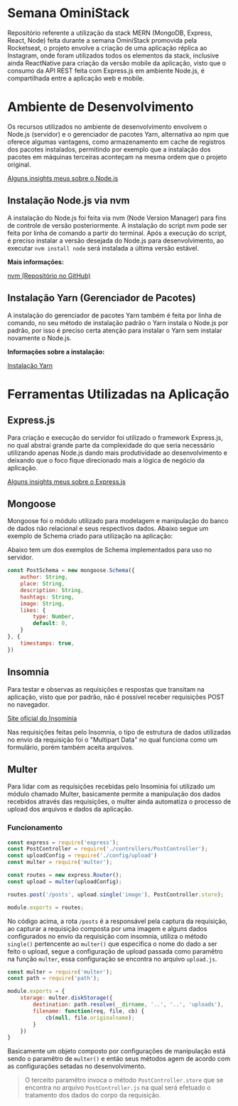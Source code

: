 # Semana OminiStack

Repositório referente a utilização da stack MERN (MongoDB, Express, React, Node) feita durante a semana OminiStack promovida pela Rocketseat, o projeto envolve a criação de uma aplicação réplica ao Instagram, onde foram utilizados todos os elementos da stack, inclusive ainda ReactNative para criação da versão mobile da aplicação, visto que o consumo da API REST feita com Express.js em ambiente Node.js, é compartilhada entre a aplicação web e mobile.

# Ambiente de Desenvolvimento

Os recursos utilizados no ambiente de desenvolvimento envolvem o Node.js (servidor) e o gerenciador de pacotes Yarn, alternativa ao npm que oferece algumas vantagens, como armazenamento em cache de registros dos pacotes instalados, permitindo por exemplo que a instalação dos pacotes em máquinas terceiras aconteçam na mesma ordem que o projeto original.

[Alguns insights meus sobre o Node.js](https://jsdaniell.gitbook.io/source-code/nodejs)

## Instalação Node.js via nvm

A instalação do Node.js foi feita via nvm (Node Version Manager) para fins de controle de versão posteriormente. A instalação do script nvm pode ser feita por linha de comando a partir do terminal. Após a execução do script, é preciso instalar a versão desejada do Node.js para desenvolvimento, ao executar `nvm install node` será instalada a última versão estável.

**Mais informações:**

[nvm (Repositório no GitHub)](https://github.com/nvm-sh/nvm)

## Instalação Yarn (Gerenciador de Pacotes)

A instalação do gerenciador de pacotes Yarn também é feita por linha de comando, no seu método de instalação padrão o Yarn instala o Node.js por padrão, por isso é preciso certa atenção para instalar o Yarn sem instalar novamente o Node.js.

**Informações sobre a instalação:**

[Instalação Yarn](https://yarnpkg.com/en/docs/install)

# Ferramentas Utilizadas na Aplicação

## Express.js

Para criação e execução do servidor foi utilizado o framework Express.js, no qual abstrai grande parte da complexidade do que seria necessário utilizando apenas Node.js dando mais produtividade ao desenvolvimento e deixando que o foco fique direcionado mais a lógica de negócio da aplicação.

[Alguns insights meus sobre o Express.js](https://jsdaniell.gitbook.io/source-code/nodejs/expressjs)

## Mongoose

Mongoose foi o módulo utilizado para modelagem e manipulação do banco de dados não relacional e seus respectivos dados. Abaixo segue um exemplo de Schema criado para utilização na aplicação:

 Abaixo tem um dos exemplos de Schema implementados para uso no servidor.

```javascript
const PostSchema = new mongoose.Schema({
    author: String,
    place: String,
    description: String,
    hashtags: String,
    image: String,
    likes: {
        type: Number,
        default: 0,
    }
}, {
    timestamps: true,
})
```

## Insomnia

Para testar e observas as requisições e respostas que transitam na aplicação, visto que por padrão, não é possível receber requisições POST no navegador.

[Site oficial do Insominia](https://insomnia.rest)

Nas requisições feitas pelo Insomnia, o tipo de estrutura de dados utilizadas no envio da requisição foi o "Multipart Data" no qual funciona como um formulário, porém também aceita arquivos.

## Multer

Para lidar com as requisições recebidas pelo Insominia foi utilizado um módulo chamado Multer, basicamente permite a manipulação dos dados recebidos através das requisições, o multer ainda automatiza o processo de upload dos arquivos e dados da aplicação.

### Funcionamento

```javascript
const express = require('express');
const PostController = require('./controllers/PostController');
const uploadConfig = require('./config/upload')
const multer = require('multer');

const routes = new express.Router();
const upload = multer(uploadConfig);

routes.post('/posts', upload.single('image'), PostController.store);

module.exports = routes;
```

No código acima, a rota `/posts` é a responsável pela captura da requisição, ao capturar a requisição composta por uma imagem e alguns dados configurados no envio da requisição com insomnia, utiliza o método `single()` pertencente ao `multer()` que especifica o nome do dado a ser feito o upload, segue a configuração de upload passada como paramêtro na função `multer`, essa configuração se encontra no arquivo `upload.js`.

```javascript
const multer = require('multer');
const path = require('path');

module.exports = {
    storage: multer.diskStorage({
        destination: path.resolve(__dirname, '..', '..', 'uploads'),
        filename: function(req, file, cb) {
            cb(null, file.originalname);
        }
    })
}
```

Basicamente um objeto composto por configurações de manipulação está sendo o paramêtro de `multer()` e então seus métodos agem de acordo com as configurações setadas no desenvolvimento.

> O terceito paramêtro invoca o método `PostController.store` que se encontra no arquivo `PostController.js` na qual será efetuado o tratamento dos dados do corpo da requisição.

